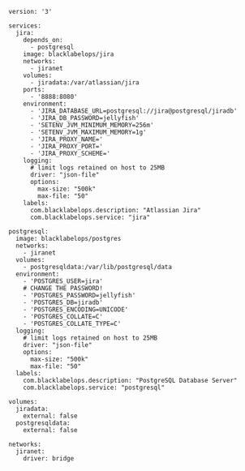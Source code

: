     version: '3'

    services:
      jira:
        depends_on:
          - postgresql
        image: blacklabelops/jira
        networks:
          - jiranet
        volumes:
          - jiradata:/var/atlassian/jira
        ports:
          - '8888:8080'
        environment:
          - 'JIRA_DATABASE_URL=postgresql://jira@postgresql/jiradb'
          - 'JIRA_DB_PASSWORD=jellyfish'
          - 'SETENV_JVM_MINIMUM_MEMORY=256m'
          - 'SETENV_JVM_MAXIMUM_MEMORY=1g'
          - 'JIRA_PROXY_NAME='
          - 'JIRA_PROXY_PORT='
          - 'JIRA_PROXY_SCHEME='
        logging:
          # limit logs retained on host to 25MB
          driver: "json-file"
          options:
            max-size: "500k"
            max-file: "50"
        labels:
          com.blacklabelops.description: "Atlassian Jira"
          com.blacklabelops.service: "jira"

    postgresql:
      image: blacklabelops/postgres
      networks:
        - jiranet
      volumes:
        - postgresqldata:/var/lib/postgresql/data
      environment:
        - 'POSTGRES_USER=jira'
        # CHANGE THE PASSWORD!
        - 'POSTGRES_PASSWORD=jellyfish'
        - 'POSTGRES_DB=jiradb'
        - 'POSTGRES_ENCODING=UNICODE'
        - 'POSTGRES_COLLATE=C'
        - 'POSTGRES_COLLATE_TYPE=C'
      logging:
        # limit logs retained on host to 25MB
        driver: "json-file"
        options:
          max-size: "500k"
          max-file: "50"
      labels:
        com.blacklabelops.description: "PostgreSQL Database Server"
        com.blacklabelops.service: "postgresql"

    volumes:
      jiradata:
        external: false
      postgresqldata:
        external: false

    networks:
      jiranet:
        driver: bridge

